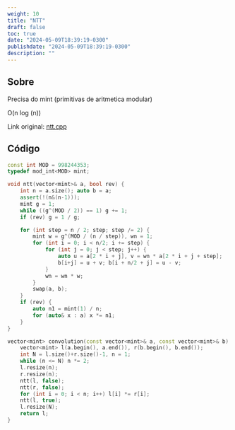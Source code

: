 ```yaml
---
weight: 10
title: "NTT"
draft: false
toc: true
date: "2024-05-09T18:39:19-0300"
publishdate: "2024-05-09T18:39:19-0300"
description: ""
---
```


## Sobre
 Precisa do mint (primitivas de aritmetica modular)



 O(n log (n))



Link original: [ntt.cpp](https://github.com/brunomaletta/Biblioteca/tree/master/Codigo/Matematica/ntt.cpp)

## Código
```cpp
const int MOD = 998244353;
typedef mod_int<MOD> mint;

void ntt(vector<mint>& a, bool rev) {
	int n = a.size(); auto b = a;
	assert(!(n&(n-1)));
	mint g = 1; 
	while ((g^(MOD / 2)) == 1) g += 1;
	if (rev) g = 1 / g;

	for (int step = n / 2; step; step /= 2) {
		mint w = g^(MOD / (n / step)), wn = 1;
		for (int i = 0; i < n/2; i += step) {
			for (int j = 0; j < step; j++) {
				auto u = a[2 * i + j], v = wn * a[2 * i + j + step];
				b[i+j] = u + v; b[i + n/2 + j] = u - v;
			}
			wn = wn * w;
		}
		swap(a, b);
	}
	if (rev) {
		auto n1 = mint(1) / n;
		for (auto& x : a) x *= n1;
	}
}

vector<mint> convolution(const vector<mint>& a, const vector<mint>& b) {
	vector<mint> l(a.begin(), a.end()), r(b.begin(), b.end());
	int N = l.size()+r.size()-1, n = 1;
	while (n <= N) n *= 2;
	l.resize(n);
	r.resize(n);
	ntt(l, false);
	ntt(r, false);
	for (int i = 0; i < n; i++) l[i] *= r[i];
	ntt(l, true);
	l.resize(N);
	return l;
}
```

